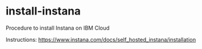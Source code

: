 # install-instana
Procedure to install Instana on IBM Cloud

Instructions: https://www.instana.com/docs/self_hosted_instana/installation
